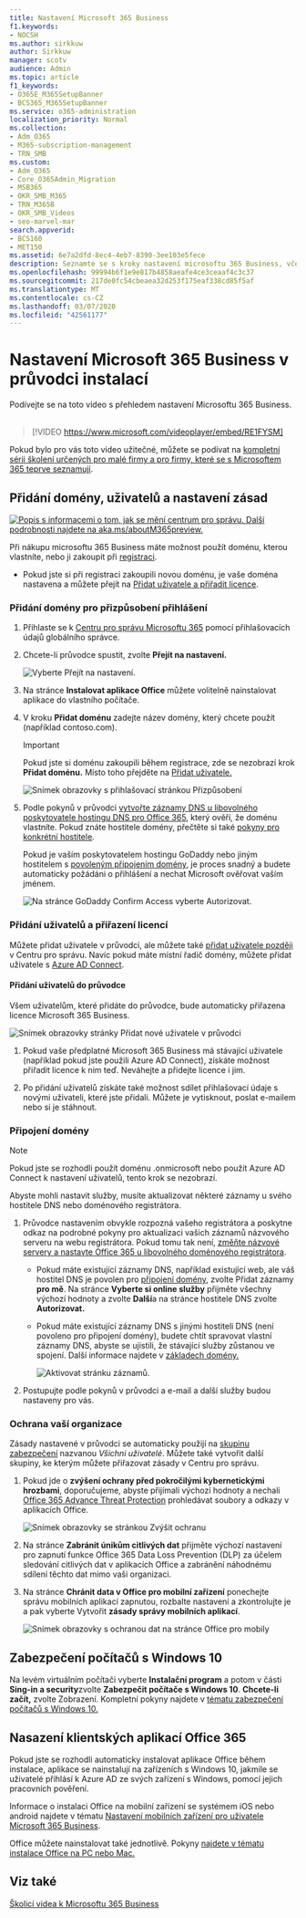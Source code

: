 ```yaml
---
title: Nastavení Microsoft 365 Business
f1.keywords:
- NOCSH
ms.author: sirkkuw
author: Sirkkuw
manager: scotv
audience: Admin
ms.topic: article
f1_keywords:
- O365E_M365SetupBanner
- BCS365_M365SetupBanner
ms.service: o365-administration
localization_priority: Normal
ms.collection:
- Adm_O365
- M365-subscription-management
- TRN_SMB
ms.custom:
- Adm_O365
- Core_O365Admin_Migration
- MSB365
- OKR_SMB_M365
- TRN_M365B
- OKR_SMB_Videos
- seo-marvel-mar
search.appverid:
- BCS160
- MET150
ms.assetid: 6e7a2dfd-8ec4-4eb7-8390-3ee103e5fece
description: Seznamte se s kroky nastavení microsoftu 365 Business, včetně přidání domény a uživatelů, nastavení zásad zabezpečení a dalších.
ms.openlocfilehash: 99994b6f1e9e817b4858aeafe4ce3ceaaf4c3c37
ms.sourcegitcommit: 217de0fc54cbeaea32d253f175eaf338cd85f5af
ms.translationtype: MT
ms.contentlocale: cs-CZ
ms.lasthandoff: 03/07/2020
ms.locfileid: "42561177"
---
```

# <a name="set-up-microsoft-365-business-in-the-setup-wizard"></a>Nastavení Microsoft 365 Business v průvodci instalací

Podívejte se na toto video s přehledem nastavení Microsoftu 365 Business.<br><br>

> [!VIDEO https://www.microsoft.com/videoplayer/embed/RE1FYSM] 

Pokud bylo pro vás toto video užitečné, můžete se podívat na [kompletní sérii školení určených pro malé firmy a pro firmy, které se s Microsoftem 365 teprve seznamují](https://support.office.com/article/6ab4bbcd-79cf-4000-a0bd-d42ce4d12816).

## <a name="add-your-domain-users-and-set-up-policies"></a>Přidání domény, uživatelů a nastavení zásad

[![Popis s informacemi o tom, jak se mění centrum pro správu. Další podrobnosti najdete na aka.ms/aboutM365preview.](../media/m365admincenterchanging.png)](https://docs.microsoft.com/office365/admin/microsoft-365-admin-center-preview)

Při nákupu microsoftu 365 Business máte možnost použít doménu, kterou vlastníte, nebo ji zakoupit při [registraci](sign-up.md).

- Pokud jste si při registraci zakoupili novou doménu, je vaše doména nastavena a můžete přejít na [Přidat uživatele a přiřadit licence](#add-users-and-assign-licenses).

### <a name="add-your-domain-to-personalize-sign-in"></a>Přidání domény pro přizpůsobení přihlášení

1. Přihlaste se k [Centru pro správu Microsoftu 365](https://admin.microsoft.com) pomocí přihlašovacích údajů globálního správce. 

2. Chcete-li průvodce spustit, zvolte **Přejít na nastavení.**

    ![Vyberte Přejít na nastavení.](../media/gotosetupinadmincenter.png)

3. Na stránce **Instalovat aplikace Office** můžete volitelně nainstalovat aplikace do vlastního počítače.
    
4. V kroku **Přidat doménu** zadejte název domény, který chcete použít (například contoso.com).

    > [!IMPORTANT]
    > Pokud jste si doménu zakoupili během registrace, zde se nezobrazí krok **Přidat doménu.** Místo toho přejděte na [Přidat uživatele.](#add-users-and-assign-licenses)

    ![Snímek obrazovky s přihlašovací stránkou Přizpůsobení](../media/adddomain.png)

    
4. Podle pokynů v průvodci [vytvořte záznamy DNS u libovolného poskytovatele hostingu DNS pro Office 365,](https://docs.microsoft.com/office365/admin/get-help-with-domains/create-dns-records-at-any-dns-hosting-provider) který ověří, že doménu vlastníte. Pokud znáte hostitele domény, přečtěte si také [pokyny pro konkrétní hostitele](https://docs.microsoft.com/office365/admin/get-help-with-domains/set-up-your-domain-host-specific-instructions).

    Pokud je vaším poskytovatelem hostingu GoDaddy nebo jiným hostitelem s [povoleným připojením domény](https://docs.microsoft.com/office365/admin/get-help-with-domains/domain-connect), je proces snadný a budete automaticky požádáni o přihlášení a nechat Microsoft ověřovat vaším jménem.

    ![Na stránce GoDaddy Confirm Access vyberte Autorizovat.](../media/godaddyauth.png)

### <a name="add-users-and-assign-licenses"></a>Přidání uživatelů a přiřazení licencí

Můžete přidat uživatele v průvodci, ale můžete také [přidat uživatele později](add-users-m365b.md) v Centru pro správu. Navíc pokud máte místní řadič domény, můžete přidat uživatele s [Azure AD Connect](https://docs.microsoft.com/azure/active-directory/hybrid/how-to-connect-install-express).

#### <a name="add-users-in-the-wizard"></a>Přidání uživatelů do průvodce

Všem uživatelům, které přidáte do průvodce, bude automaticky přiřazena licence Microsoft 365 Business.

![Snímek obrazovky stránky Přidat nové uživatele v průvodci](../media/addnewuserspage.png)

1. Pokud vaše předplatné Microsoft 365 Business má stávající uživatele (například pokud jste použili Azure AD Connect), získáte možnost přiřadit licence k nim teď. Neváhejte a přidejte licence i jim.

2. Po přidání uživatelů získáte také možnost sdílet přihlašovací údaje s novými uživateli, které jste přidali. Můžete je vytisknout, poslat e-mailem nebo si je stáhnout.

### <a name="connect-your-domain"></a>Připojení domény

> [!NOTE]
> Pokud jste se rozhodli použít doménu .onmicrosoft nebo použít Azure AD Connect k nastavení uživatelů, tento krok se nezobrazí.
  
Abyste mohli nastavit služby, musíte aktualizovat některé záznamy u svého hostitele DNS nebo doménového registrátora.
  
1. Průvodce nastavením obvykle rozpozná vašeho registrátora a poskytne odkaz na podrobné pokyny pro aktualizaci vašich záznamů názvového serveru na webu registrátora. Pokud tomu tak není, [změňte názvové servery a nastavte Office 365 u libovolného doménového registrátora](https://support.office.com/article/a8b487a9-2a45-4581-9dc4-5d28a47010a2). 

    - Pokud máte existující záznamy DNS, například existující web, ale váš hostitel DNS je povolen pro [připojení domény](https://docs.microsoft.com/office365/admin/get-help-with-domains/domain-connect), zvolte Přidat záznamy **pro mě**. Na stránce **Vyberte si online služby** přijměte všechny výchozí hodnoty a zvolte **Další**a na stránce hostitele DNS zvolte **Autorizovat.**
    - Pokud máte existující záznamy DNS s jinými hostiteli DNS (není povoleno pro připojení domény), budete chtít spravovat vlastní záznamy DNS, abyste se ujistili, že stávající služby zůstanou ve spojení. Další informace najdete v [základech domény.](https://docs.microsoft.com/office365/admin/get-help-with-domains/dns-basics)

        ![Aktivovat stránku záznamů.](../media/activaterecords.png)

2. Postupujte podle pokynů v průvodci a e-mail a další služby budou nastaveny pro vás.

### <a name="protect-your-organization"></a>Ochrana vaší organizace 

Zásady nastavené v průvodci se automaticky použijí na [skupinu zabezpečení](https://docs.microsoft.com/office365/admin/create-groups/compare-groups#security-groups) nazvanou *Všichni uživatelé*. Můžete také vytvořit další skupiny, ke kterým můžete přiřazovat zásady v Centru pro správu.

1. Pokud jde o **zvýšení ochrany před pokročilými kybernetickými hrozbami**, doporučujeme, abyste přijímali výchozí hodnoty a nechali [Office 365 Advance Threat Protection](https://docs.microsoft.com/microsoft-365/security/office-365-security/office-365-atp) prohledávat soubory a odkazy v aplikacích Office.

    ![Snímek obrazovky se stránkou Zvýšit ochranu](../media/increasetreatprotection.png)


2. Na stránce **Zabránit únikům citlivých dat** přijměte výchozí nastavení pro zapnutí funkce Office 365 Data Loss Prevention (DLP) za účelem sledování citlivých dat v aplikacích Office a zabránění náhodnému sdílení těchto dat mimo vaši organizaci.

3. Na stránce **Chránit data v Office pro mobilní zařízení** ponechejte správu mobilních aplikací zapnutou, rozbalte nastavení a zkontrolujte je a pak vyberte Vytvořit **zásady správy mobilních aplikací**.

    ![Snímek obrazovky s ochranou dat na stránce Office pro mobily](../media/protectdatainmobile.png)


## <a name="secure-windows-10-pcs"></a>Zabezpečení počítačů s Windows 10

Na levém virtuálním počítači vyberte **Instalační program** a potom v části **Sing-in a security**zvolte **Zabezpečit počítače s Windows 10**. **Chcete-li začít,** zvolte Zobrazení. Kompletní pokyny najdete v [tématu zabezpečení počítačů s Windows 10.](secure-win-10-pcs.md)

## <a name="deploy-office-365-client-apps"></a>Nasazení klientských aplikací Office 365

Pokud jste se rozhodli automaticky instalovat aplikace Office během instalace, aplikace se nainstalují na zařízeních s Windows 10, jakmile se uživatelé přihlásí k Azure AD ze svých zařízení s Windows, pomocí jejich pracovních pověření.

Informace o instalaci Office na mobilní zařízení se systémem iOS nebo android najdete v tématu [Nastavení mobilních zařízení pro uživatele Microsoft 365 Business](set-up-mobile-devices.md).

Office můžete nainstalovat také jednotlivě. Pokyny [najdete v tématu instalace Office na PC nebo Mac.](https://support.office.com/article/4414eaaf-0478-48be-9c42-23adc4716658)

## <a name="see-also"></a>Viz také

[Školicí videa k Microsoftu 365 Business](https://support.office.com/article/6ab4bbcd-79cf-4000-a0bd-d42ce4d12816)
